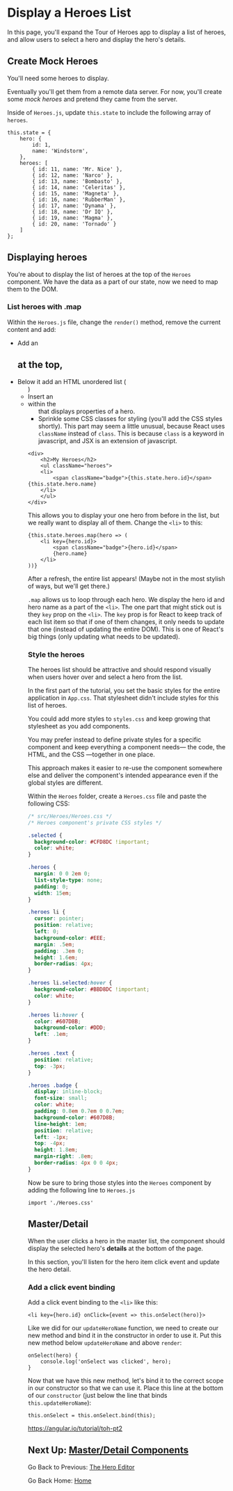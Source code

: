 # Display a Heroes List

In this page, you'll expand the Tour of Heroes app to display a list of heroes, and allow users to select a hero and display the hero's details.

## Create Mock Heroes

You'll need some heroes to display.

Eventually you'll get them from a remote data server. For now, you'll create some _mock heroes_ and pretend they came from the server.

Inside of `Heroes.js`, update `this.state` to include the following array of `heroes`.

```JSX
this.state = {
    hero: {
        id: 1,
        name: 'Windstorm',
    },
    heroes: [
        { id: 11, name: 'Mr. Nice' },
        { id: 12, name: 'Narco' },
        { id: 13, name: 'Bombasto' },
        { id: 14, name: 'Celeritas' },
        { id: 15, name: 'Magneta' },
        { id: 16, name: 'RubberMan' },
        { id: 17, name: 'Dynama' },
        { id: 18, name: 'Dr IQ' },
        { id: 19, name: 'Magma' },
        { id: 20, name: 'Tornado' }
    ]
};
```

## Displaying heroes

You're about to display the list of heroes at the top of the `Heroes` component. We have the data as a part of our state, now we need to map them to the DOM. 

### List heroes with .map


Within the `Heroes.js` file, change the `render()` method, remove the current content and add:

- Add an <h2> at the top,
- Below it add an HTML unordered list (<ul>)
- Insert an <li> within the <ul> that displays properties of a hero.
- Sprinkle some CSS classes for styling (you'll add the CSS styles shortly). This part may seem a little unusual, because React uses `className` instead of `class`. This is because `class` is a keyword in javascript, and JSX is an extension of javascript.

```JSX
<div>
    <h2>My Heroes</h2>
    <ul className="heroes">
    <li>
        <span className="badge">{this.state.hero.id}</span> {this.state.hero.name}
    </li>
    </ul>
</div>
```

This allows you to display your one hero from before in the list, but we really want to display all of them. Change the `<li>` to this:

```JSX
{this.state.heroes.map(hero => (
    <li key={hero.id}>
        <span className="badge">{hero.id}</span>
        {hero.name}
    </li>
))}
```

After a refresh, the entire list appears! (Maybe not in the most stylish of ways, but we'll get there.)

`.map` allows us to loop through each hero. We display the hero id and hero name as a part of the `<li>`. The one part that might stick out is they `key` prop on the `<li>`. The `key` prop is for React to keep track of each list item so that if one of them changes, it only needs to update that one (instead of updating the entire DOM). This is one of React's big things (only updating what needs to be updated).

### Style the heroes

The heroes list should be attractive and should respond visually when users hover over and select a hero from the list.

In the first part of the tutorial, you set the basic styles for the entire application in `App.css`. That stylesheet didn't include styles for this list of heroes.

You could add more styles to `styles.css` and keep growing that stylesheet as you add components.

You may prefer instead to define private styles for a specific component and keep everything a component needs— the code, the HTML, and the CSS —together in one place.

This approach makes it easier to re-use the component somewhere else and deliver the component's intended appearance even if the global styles are different.

Within the `Heroes` folder, create a `Heroes.css` file and paste the following CSS:

```CSS
/* src/Heroes/Heroes.css */
/* Heroes component's private CSS styles */

.selected {
  background-color: #CFD8DC !important;
  color: white;
}

.heroes {
  margin: 0 0 2em 0;
  list-style-type: none;
  padding: 0;
  width: 15em;
}

.heroes li {
  cursor: pointer;
  position: relative;
  left: 0;
  background-color: #EEE;
  margin: .5em;
  padding: .3em 0;
  height: 1.6em;
  border-radius: 4px;
}

.heroes li.selected:hover {
  background-color: #BBD8DC !important;
  color: white;
}

.heroes li:hover {
  color: #607D8B;
  background-color: #DDD;
  left: .1em;
}

.heroes .text {
  position: relative;
  top: -3px;
}

.heroes .badge {
  display: inline-block;
  font-size: small;
  color: white;
  padding: 0.8em 0.7em 0 0.7em;
  background-color: #607D8B;
  line-height: 1em;
  position: relative;
  left: -1px;
  top: -4px;
  height: 1.8em;
  margin-right: .8em;
  border-radius: 4px 0 0 4px;
}
```

Now be sure to bring those styles into the `Heroes` component by adding the following line to `Heroes.js`

```JSX
import './Heroes.css'
```

## Master/Detail

When the user clicks a hero in the master list, the component should display the selected hero's **details** at the bottom of the page.

In this section, you'll listen for the hero item click event and update the hero detail.

### Add a click event binding

Add a click event binding to the `<li>` like this:

```JSX
<li key={hero.id} onClick={event => this.onSelect(hero)}>
```

Like we did for our `updateHeroName` function, we need to create our new method and bind it in the constructor in order to use it. Put this new method below `updateHeroName` and above `render`:

```JSX
onSelect(hero) {
    console.log('onSelect was clicked', hero);
}
```

Now that we have this new method, let's bind it to the correct scope in our constructor so that we can use it. Place this line at the bottom of our `constructor` (just below the line that binds `this.updateHeroName`):

```JSX
this.onSelect = this.onSelect.bind(this);
```

https://angular.io/tutorial/toh-pt2

## Next Up: [Master/Detail Components](master-detail-components.md)

Go Back to Previous: [The Hero Editor](the-hero-editor.md)

Go Back Home: [Home](../README.md)